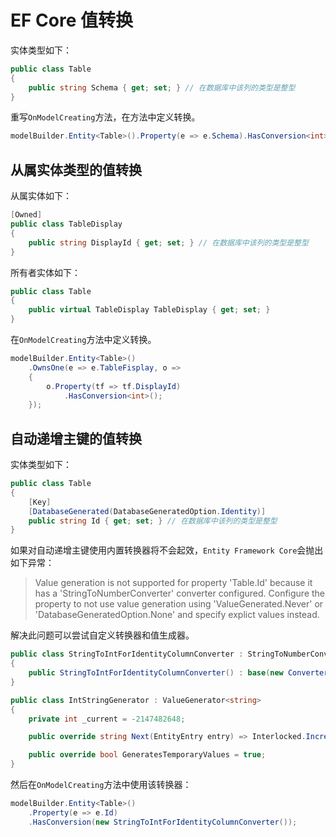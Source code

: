 # EF Core 值转换

实体类型如下：

```c#
public class Table
{
    public string Schema { get; set; } // 在数据库中该列的类型是整型
}
```

重写`OnModelCreating`方法，在方法中定义转换。

```c#
modelBuilder.Entity<Table>().Property(e => e.Schema).HasConversion<int>();
```

## 从属实体类型的值转换

从属实体如下：

```c#
[Owned]
public class TableDisplay
{
    public string DisplayId { get; set; } // 在数据库中该列的类型是整型
}
```

所有者实体如下：

```c#
public class Table
{
    public virtual TableDisplay TableDisplay { get; set; }
}
```

在`OnModelCreating`方法中定义转换。

```c#
modelBuilder.Entity<Table>()
    .OwnsOne(e => e.TableFisplay, o => 
    {
        o.Property(tf => tf.DisplayId)
            .HasConversion<int>();
    });
```

## 自动递增主键的值转换

实体类型如下：

```c#
public class Table
{
    [Key]
    [DatabaseGenerated(DatabaseGeneratedOption.Identity)]
    public string Id { get; set; } // 在数据库中该列的类型是整型
}
```

如果对自动递增主键使用内置转换器将不会起效，`Entity Framework Core`会抛出如下异常：

> Value generation is not supported for property 'Table.Id' because it has a 'StringToNumberConverter<int>' converter configured. Configure the property to not use value generation using 'ValueGenerated.Never' or 'DatabaseGeneratedOption.None' and specify explict values instead.

解决此问题可以尝试自定义转换器和值生成器。

```c#
public class StringToIntForIdentityColumnConverter : StringToNumberConverter<int>
{
    public StringToIntForIdentityColumnConverter() : base(new ConverterMappingHints(valueGeneratorFactory: (p, t) => new IntStringGenerator()))
}

public class IntStringGenerator : ValueGenerator<string>
{
    private int _current = -2147482648;

    public override string Next(EntityEntry entry) => Interlocked.Increment(ref _current).ToString();

    public override bool GeneratesTemporaryValues = true;
}
```

然后在`OnModelCreating`方法中使用该转换器：

```c#
modelBuilder.Entity<Table>()
    .Property(e => e.Id)
    .HasConversion(new StringToIntForIdentityColumnConverter());
```
